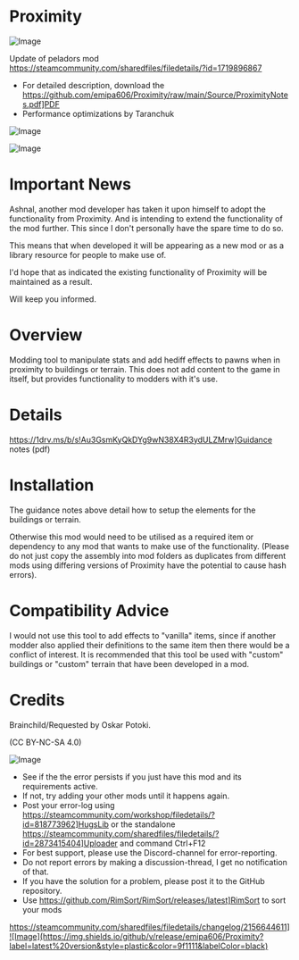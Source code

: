 # Proximity

![Image](https://i.imgur.com/buuPQel.png)

Update of peladors mod
https://steamcommunity.com/sharedfiles/filedetails/?id=1719896867

- For detailed description, download the https://github.com/emipa606/Proximity/raw/main/Source/ProximityNotes.pdf]PDF
- Performance optimizations by Taranchuk

![Image](https://i.imgur.com/pufA0kM.png)

	
![Image](https://i.imgur.com/Z4GOv8H.png)


# Important News


Ashnal, another mod developer has taken it upon himself to adopt the functionality from Proximity. And is intending to extend the functionality of the mod further. This since I don't personally have the spare time to do so.

This means that when developed it will be appearing as a new mod or as a library resource for people to make use of.

I'd hope that as indicated the existing functionality of Proximity will be maintained as a result.

Will keep you informed.



# Overview


Modding tool to manipulate stats and add hediff effects to pawns when in proximity to buildings or terrain. This does not add content to the game in itself, but provides functionality to modders with it's use.

# Details


https://1drv.ms/b/s!Au3GsmKyQkDYg9wN38X4R3ydULZMrw]Guidance notes (pdf)


# Installation


The guidance notes above detail how to setup the elements for the buildings or terrain. 

Otherwise this mod would need to be utilised as a required item or dependency to any mod that wants to make use of the functionality. (Please do not just copy the assembly into mod folders as duplicates from different mods using differing versions of Proximity have the potential to cause hash errors).


# Compatibility Advice


I would not use this tool to add effects to "vanilla" items, since if another modder also applied their definitions to the same item then there would be a conflict of interest. It is recommended that this tool be used with "custom" buildings or "custom" terrain that have been developed in a mod.


# Credits


Brainchild/Requested by Oskar Potoki. 



(CC BY-NC-SA 4.0)


![Image](https://i.imgur.com/PwoNOj4.png)



-  See if the the error persists if you just have this mod and its requirements active.
-  If not, try adding your other mods until it happens again.
-  Post your error-log using https://steamcommunity.com/workshop/filedetails/?id=818773962]HugsLib or the standalone https://steamcommunity.com/sharedfiles/filedetails/?id=2873415404]Uploader and command Ctrl+F12
-  For best support, please use the Discord-channel for error-reporting.
-  Do not report errors by making a discussion-thread, I get no notification of that.
-  If you have the solution for a problem, please post it to the GitHub repository.
-  Use https://github.com/RimSort/RimSort/releases/latest]RimSort to sort your mods



https://steamcommunity.com/sharedfiles/filedetails/changelog/2156644611]![Image](https://img.shields.io/github/v/release/emipa606/Proximity?label=latest%20version&style=plastic&color=9f1111&labelColor=black)


